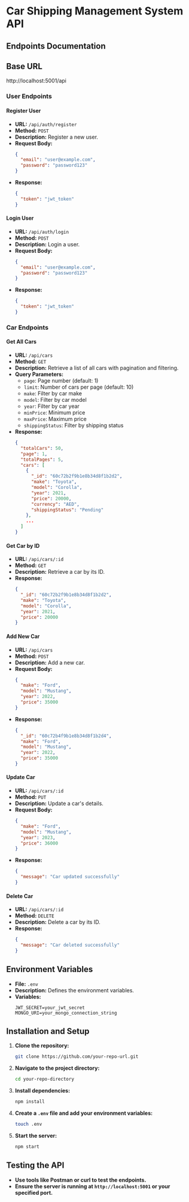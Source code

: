 # Car Shipping Management System API

## Endpoints Documentation

## Base URL

http://localhost:5001/api

### User Endpoints

#### Register User

- **URL:** `/api/auth/register`
- **Method:** `POST`
- **Description:** Register a new user.
- **Request Body:**
  ```json
  {
    "email": "user@example.com",
    "password": "password123"
  }
  ```
- **Response:**
  ```json
  {
    "token": "jwt_token"
  }
  ```

#### Login User

- **URL:** `/api/auth/login`
- **Method:** `POST`
- **Description:** Login a user.
- **Request Body:**
  ```json
  {
    "email": "user@example.com",
    "password": "password123"
  }
  ```
- **Response:**
  ```json
  {
    "token": "jwt_token"
  }
  ```

### Car Endpoints

#### Get All Cars

- **URL:** `/api/cars`
- **Method:** `GET`
- **Description:** Retrieve a list of all cars with pagination and filtering.
- **Query Parameters:**
  - `page`: Page number (default: 1)
  - `limit`: Number of cars per page (default: 10)
  - `make`: Filter by car make
  - `model`: Filter by car model
  - `year`: Filter by car year
  - `minPrice`: Minimum price
  - `maxPrice`: Maximum price
  - `shippingStatus`: Filter by shipping status
- **Response:**
  ```json
  {
    "totalCars": 50,
    "page": 1,
    "totalPages": 5,
    "cars": [
      {
        "_id": "60c72b2f9b1e8b34d8f1b2d2",
        "make": "Toyota",
        "model": "Corolla",
        "year": 2021,
        "price": 20000,
        "currency": "AED",
        "shippingStatus": "Pending"
      },
      ...
    ]
  }
  ```

#### Get Car by ID

- **URL:** `/api/cars/:id`
- **Method:** `GET`
- **Description:** Retrieve a car by its ID.
- **Response:**
  ```json
  {
    "_id": "60c72b2f9b1e8b34d8f1b2d2",
    "make": "Toyota",
    "model": "Corolla",
    "year": 2021,
    "price": 20000
  }
  ```

#### Add New Car

- **URL:** `/api/cars`
- **Method:** `POST`
- **Description:** Add a new car.
- **Request Body:**
  ```json
  {
    "make": "Ford",
    "model": "Mustang",
    "year": 2022,
    "price": 35000
  }
  ```
- **Response:**
  ```json
  {
    "_id": "60c72b4f9b1e8b34d8f1b2d4",
    "make": "Ford",
    "model": "Mustang",
    "year": 2022,
    "price": 35000
  }
  ```

#### Update Car

- **URL:** `/api/cars/:id`
- **Method:** `PUT`
- **Description:** Update a car's details.
- **Request Body:**
  ```json
  {
    "make": "Ford",
    "model": "Mustang",
    "year": 2023,
    "price": 36000
  }
  ```
- **Response:**
  ```json
  {
    "message": "Car updated successfully"
  }
  ```

#### Delete Car

- **URL:** `/api/cars/:id`
- **Method:** `DELETE`
- **Description:** Delete a car by its ID.
- **Response:**
  ```json
  {
    "message": "Car deleted successfully"
  }
  ```

## Environment Variables

- **File:** `.env`
- **Description:** Defines the environment variables.
- **Variables:**
  ```
  JWT_SECRET=your_jwt_secret
  MONGO_URI=your_mongo_connection_string
  ```

## Installation and Setup

1. **Clone the repository:**

   ```sh
   git clone https://github.com/your-repo-url.git
   ```

2. **Navigate to the project directory:**

   ```sh
   cd your-repo-directory
   ```

3. **Install dependencies:**

   ```sh
   npm install
   ```

4. **Create a `.env` file and add your environment variables:**

   ```sh
   touch .env
   ```

5. **Start the server:**
   ```sh
   npm start
   ```

## Testing the API

- **Use tools like Postman or curl to test the endpoints.**
- **Ensure the server is running at `http://localhost:5001` or your specified port.**
